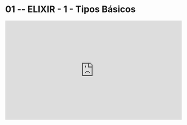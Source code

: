 # 01 -- ELIXIR - 1 - Tipos Básicos

<iframe 
        width="560" 
        height="315" 
        src="https://www.youtube.com/embed/dWHLu7hPH9g" 
        title="YouTube video player" 
        frameborder="0" 
        allow="accelerometer; autoplay; clipboard-write; encrypted-media; gyroscope; picture-in-picture" 
        allowfullscreen
        >
</iframe>

